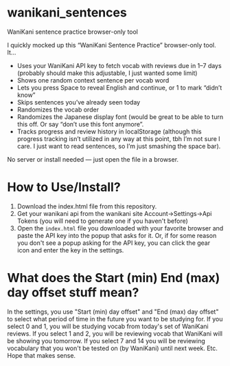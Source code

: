 # wanikani_sentences
WaniKani sentence practice browser-only tool

I quickly mocked up this “WaniKani Sentence Practice” browser-only tool. It…

* Uses your WaniKani API key to fetch vocab with reviews due in 1–7 days (probably should make this adjustable, I just wanted some limit)
* Shows one random context sentence per vocab word
* Lets you press Space to reveal English and continue, or 1 to mark “didn’t know”
* Skips sentences you’ve already seen today
* Randomizes the vocab order
* Randomizes the Japanese display font (would be great to be able to turn this off. Or say “don’t use this font anymore”.
* Tracks progress and review history in localStorage (although this progress tracking isn’t utilized in any way at this point, tbh I’m not sure I care. I just want to read sentences, so I’m just smashing the space bar).

No server or install needed — just open the file in a browser.

# How to Use/Install?

1. Download the index.html file from this repository.
2. Get your wanikani api from the wanikani site Account->Settings->Api Tokens (you will need to generate one if you haven't before)
3. Open the `index.html` file you downloaded with your favorite browser and paste the API key into the popup that asks for it.  Or, if for some reason you don't see a popup asking for the API key, you can click the gear icon and enter the key in the settings.

# What does the Start (min) End (max) day offset stuff mean?

In the settings, you use "Start (min) day offset" and "End (max) day offset" to select what period of time in the future you want to be studying for.  If you select 0 and 1, you will be studying vocab from today's set of WaniKani reviews.  If you select 1 and 2, you will be reviewing vocab that WaniKani will be showing you tomorrow.  If you select 7 and 14 you will be reviewing vocabulary that you won't be tested on (by WaniKani) until next week.  Etc.  Hope that makes sense.
